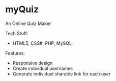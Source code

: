 # myQuiz
An Online Quiz Maker

Tech Stuff:
- HTML5, CSS#, PHP, MySQL

Features:
- Responsive design
- Create individual usernames
- Generate individual sharable link for each user

